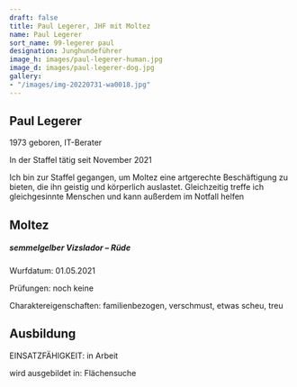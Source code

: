 ```yaml
---
draft: false
title: Paul Legerer, JHF mit Moltez
name: Paul Legerer
sort_name: 99-legerer paul
designation: Junghundeführer
image_h: images/paul-legerer-human.jpg
image_d: images/paul-legerer-dog.jpg
gallery:
- "/images/img-20220731-wa0018.jpg"
---
```

## Paul Legerer
1973 geboren, IT-Berater

In der Staffel tätig seit November 2021

Ich bin zur Staffel gegangen, um Moltez eine artgerechte Beschäftigung zu bieten, die ihn geistig und körperlich auslastet. Gleichzeitig treffe ich gleichgesinnte Menschen und kann außerdem im Notfall helfen

## Moltez
##### semmelgelber Vizslador – Rüde
Wurfdatum: 01.05.2021

Prüfungen: noch keine

Charaktereigenschaften: familienbezogen, verschmust, etwas scheu, treu

## Ausbildung
EINSATZFÄHIGKEIT: in Arbeit

wird ausgebildet in: Flächensuche